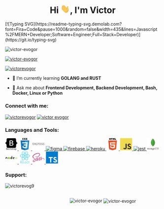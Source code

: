 <h1 align="center">Hi <img src="https://raw.githubusercontent.com/ABSphreak/ABSphreak/master/gifs/Hi.gif" width="30px" />, I'm Victor</h1>
[![Typing SVG](https://readme-typing-svg.demolab.com?font=Fira+Code&pause=1000&random=false&width=435&lines=Javascript%2FMERN+Developer;Software+Engineer;Full+Stack+Developer)](https://git.io/typing-svg)

<p align="left"> <img src="https://komarev.com/ghpvc/?username=victor-evogor&label=Profile%20views&color=0e75b6&style=flat" alt="victor-evogor" /> </p>

<p align="left"> <a href="https://github.com/ryo-ma/github-profile-trophy"><img src="https://github-profile-trophy.vercel.app/?username=victor-evogor" alt="victor-evogor" /></a> </p>

<p align="left"> <a href="https://twitter.com/victorevogor" target="blank"><img src="https://img.shields.io/twitter/follow/victorevogor?logo=twitter&style=for-the-badge" alt="victorevogor" /></a> </p>

- 🌱 I’m currently learning **GOLANG and RUST**

- 💬 Ask me about **Frontend Development, Backend Development, Bash, Docker, Linux or Python**

<h3 align="left">Connect with me:</h3>
<p align="left">
<a href="https://twitter.com/victorevogor" target="blank"><img align="center" src="https://raw.githubusercontent.com/rahuldkjain/github-profile-readme-generator/master/src/images/icons/Social/twitter.svg" alt="victorevogor" height="30" width="40" /></a>
<a href="https://www.linkedin.com/in/victor-evogor-00682b228/" target="blank"><img align="center" src="https://raw.githubusercontent.com/rahuldkjain/github-profile-readme-generator/master/src/images/icons/Social/linked-in-alt.svg" alt="victor evogor" height="30" width="40" /></a>
</p>

<h3 align="left">Languages and Tools:</h3>
<p align="left"> <a href="https://getbootstrap.com" target="_blank" rel="noreferrer"> <img src="https://raw.githubusercontent.com/devicons/devicon/master/icons/bootstrap/bootstrap-plain-wordmark.svg" alt="bootstrap" width="40" height="40"/> </a> <a href="https://www.w3schools.com/css/" target="_blank" rel="noreferrer"> <img src="https://raw.githubusercontent.com/devicons/devicon/master/icons/css3/css3-original-wordmark.svg" alt="css3" width="40" height="40"/> </a> <a href="https://expressjs.com" target="_blank" rel="noreferrer"> <img src="https://raw.githubusercontent.com/devicons/devicon/master/icons/express/express-original-wordmark.svg" alt="express" width="40" height="40"/> </a> <a href="https://www.figma.com/" target="_blank" rel="noreferrer"> <img src="https://www.vectorlogo.zone/logos/figma/figma-icon.svg" alt="figma" width="40" height="40"/> </a> <a href="https://firebase.google.com/" target="_blank" rel="noreferrer"> <img src="https://www.vectorlogo.zone/logos/firebase/firebase-icon.svg" alt="firebase" width="40" height="40"/> </a> <a href="https://heroku.com" target="_blank" rel="noreferrer"> <img src="https://www.vectorlogo.zone/logos/heroku/heroku-icon.svg" alt="heroku" width="40" height="40"/> </a> <a href="https://www.w3.org/html/" target="_blank" rel="noreferrer"> <img src="https://raw.githubusercontent.com/devicons/devicon/master/icons/html5/html5-original-wordmark.svg" alt="html5" width="40" height="40"/> </a> <a href="https://developer.mozilla.org/en-US/docs/Web/JavaScript" target="_blank" rel="noreferrer"> <img src="https://raw.githubusercontent.com/devicons/devicon/master/icons/javascript/javascript-original.svg" alt="javascript" width="40" height="40"/> </a> <a href="https://jestjs.io" target="_blank" rel="noreferrer"> <img src="https://www.vectorlogo.zone/logos/jestjsio/jestjsio-icon.svg" alt="jest" width="40" height="40"/> </a> <a href="https://www.mongodb.com/" target="_blank" rel="noreferrer"> <img src="https://raw.githubusercontent.com/devicons/devicon/master/icons/mongodb/mongodb-original-wordmark.svg" alt="mongodb" width="40" height="40"/> </a> <a href="https://nodejs.org" target="_blank" rel="noreferrer"> <img src="https://raw.githubusercontent.com/devicons/devicon/master/icons/nodejs/nodejs-original-wordmark.svg" alt="nodejs" width="40" height="40"/> </a> <a href="https://reactjs.org/" target="_blank" rel="noreferrer"> <img src="https://raw.githubusercontent.com/devicons/devicon/master/icons/react/react-original-wordmark.svg" alt="react" width="40" height="40"/> </a> <a href="https://sass-lang.com" target="_blank" rel="noreferrer"> <img src="https://raw.githubusercontent.com/devicons/devicon/master/icons/sass/sass-original.svg" alt="sass" width="40" height="40"/> </a> <a href="https://www.typescriptlang.org/" target="_blank" rel="noreferrer"> <img src="https://raw.githubusercontent.com/devicons/devicon/master/icons/typescript/typescript-original.svg" alt="typescript" width="40" height="40"/> </a> </p>

<h3 align="left">Support:</h3>
<p><a href="https://www.buymeacoffee.com/victorevog9"> <img align="left" src="https://cdn.buymeacoffee.com/buttons/v2/default-yellow.png" height="50" width="210" alt="victorevog9" /></a></p><br><br>

<p><img align="left" src="https://github-readme-stats.vercel.app/api/top-langs?username=victor-evogor&show_icons=true&locale=en&layout=compact" alt="victor-evogor" /></p>

<p>&nbsp;<img align="center" src="https://github-readme-stats.vercel.app/api?username=victor-evogor&show_icons=true&locale=en" alt="victor-evogor" /></p>
